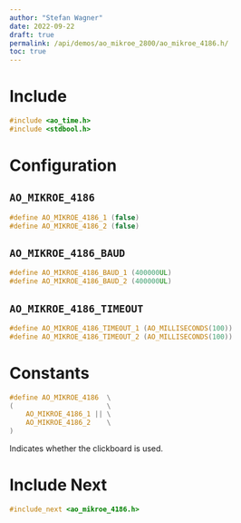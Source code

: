 ```yaml
---
author: "Stefan Wagner"
date: 2022-09-22
draft: true
permalink: /api/demos/ao_mikroe_2800/ao_mikroe_4186.h/
toc: true
---
```


# Include

```c
#include <ao_time.h>
#include <stdbool.h>
```

# Configuration

## `AO_MIKROE_4186`

```c
#define AO_MIKROE_4186_1 (false)
#define AO_MIKROE_4186_2 (false)
```

## `AO_MIKROE_4186_BAUD`

```c
#define AO_MIKROE_4186_BAUD_1 (400000UL)
#define AO_MIKROE_4186_BAUD_2 (400000UL)
```

## `AO_MIKROE_4186_TIMEOUT`

```c
#define AO_MIKROE_4186_TIMEOUT_1 (AO_MILLISECONDS(100))
#define AO_MIKROE_4186_TIMEOUT_2 (AO_MILLISECONDS(100))
```

# Constants

```c
#define AO_MIKROE_4186  \
(                       \
    AO_MIKROE_4186_1 || \
    AO_MIKROE_4186_2    \
)
```

Indicates whether the clickboard is used.

# Include Next

```c
#include_next <ao_mikroe_4186.h>
```
